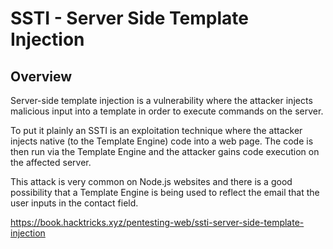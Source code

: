 # SSTI - Server Side Template Injection

## Overview

Server-side template injection is a vulnerability where the attacker injects malicious input into a template in order
to execute commands on the server.

To put it plainly an SSTI is an exploitation technique where the attacker injects native (to the Template
Engine) code into a web page. The code is then run via the Template Engine and the attacker gains code
execution on the affected server.

This attack is very common on Node.js websites and there is a good possibility that a Template Engine is
being used to reflect the email that the user inputs in the contact field.

https://book.hacktricks.xyz/pentesting-web/ssti-server-side-template-injection

